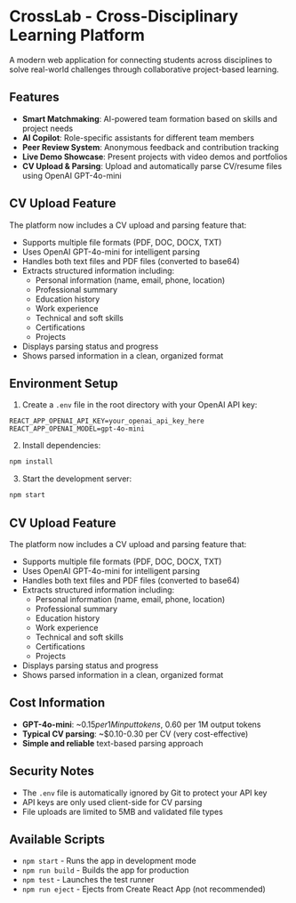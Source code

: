 # CrossLab - Cross-Disciplinary Learning Platform

A modern web application for connecting students across disciplines to solve real-world challenges through collaborative project-based learning.

## Features

- **Smart Matchmaking**: AI-powered team formation based on skills and project needs
- **AI Copilot**: Role-specific assistants for different team members
- **Peer Review System**: Anonymous feedback and contribution tracking
- **Live Demo Showcase**: Present projects with video demos and portfolios
- **CV Upload & Parsing**: Upload and automatically parse CV/resume files using OpenAI GPT-4o-mini

## CV Upload Feature

The platform now includes a CV upload and parsing feature that:

- Supports multiple file formats (PDF, DOC, DOCX, TXT)
- Uses OpenAI GPT-4o-mini for intelligent parsing
- Handles both text files and PDF files (converted to base64)
- Extracts structured information including:
  - Personal information (name, email, phone, location)
  - Professional summary
  - Education history
  - Work experience
  - Technical and soft skills
  - Certifications
  - Projects
- Displays parsing status and progress
- Shows parsed information in a clean, organized format

## Environment Setup

1. Create a `.env` file in the root directory with your OpenAI API key:

```
REACT_APP_OPENAI_API_KEY=your_openai_api_key_here
REACT_APP_OPENAI_MODEL=gpt-4o-mini
```

2. Install dependencies:

```bash
npm install
```

3. Start the development server:

```bash
npm start
```

## CV Upload Feature

The platform now includes a CV upload and parsing feature that:

- Supports multiple file formats (PDF, DOC, DOCX, TXT)
- Uses OpenAI GPT-4o-mini for intelligent parsing
- Handles both text files and PDF files (converted to base64)
- Extracts structured information including:
  - Personal information (name, email, phone, location)
  - Professional summary
  - Education history
  - Work experience
  - Technical and soft skills
  - Certifications
  - Projects
- Displays parsing status and progress
- Shows parsed information in a clean, organized format

## Cost Information

- **GPT-4o-mini**: ~$0.15 per 1M input tokens, ~$0.60 per 1M output tokens
- **Typical CV parsing**: ~$0.10-0.30 per CV (very cost-effective)
- **Simple and reliable** text-based parsing approach

## Security Notes

- The `.env` file is automatically ignored by Git to protect your API key
- API keys are only used client-side for CV parsing
- File uploads are limited to 5MB and validated file types

## Available Scripts

- `npm start` - Runs the app in development mode
- `npm run build` - Builds the app for production
- `npm test` - Launches the test runner
- `npm run eject` - Ejects from Create React App (not recommended)
